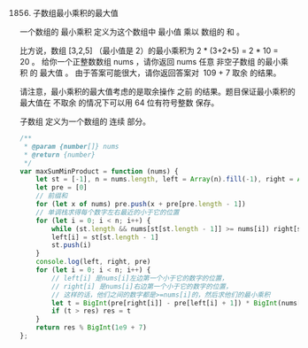1856. 子数组最小乘积的最大值

一个数组的 最小乘积 定义为这个数组中 最小值 乘以 数组的 和 。

比方说，数组 [3,2,5] （最小值是 2）的最小乘积为 2 * (3+2+5) = 2 * 10 = 20 。
给你一个正整数数组 nums ，请你返回 nums 任意 非空子数组 的最小乘积 的 最大值 。
由于答案可能很大，请你返回答案对  109 + 7 取余 的结果。

请注意，最小乘积的最大值考虑的是取余操作 之前 的结果。题目保证最小乘积的最大值在 
不取余 的情况下可以用 64 位有符号整数 保存。

子数组 定义为一个数组的 连续 部分。


```js
/**
 * @param {number[]} nums
 * @return {number}
 */
var maxSumMinProduct = function (nums) {
    let st = [-1], n = nums.length, left = Array(n).fill(-1), right = Array(n).fill(n), res = 0n
    let pre = [0]
    // 前缀和
    for (let x of nums) pre.push(x + pre[pre.length - 1])
    // 单调栈求得每个数字左右最近的小于它的位置
    for (let i = 0; i < n; i++) {
        while (st.length && nums[st[st.length - 1]] >= nums[i]) right[st.pop()] = i
        left[i] = st[st.length - 1]
        st.push(i)
    }
    console.log(left, right, pre)
    for (let i = 0; i < n; i++) {
        // left[i] 是nums[i]左边第一个小于它的数字的位置，
        // right[i] 是nums[i]右边第一个小于它的数字的位置，
        // 这样的话，他们之间的数字都是>=nums[i]的，然后求他们的最小乘积
        let t = BigInt(pre[right[i]] - pre[left[i] + 1]) * BigInt(nums[i])
        if (t > res) res = t
    }
    return res % BigInt(1e9 + 7)
};